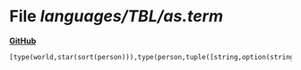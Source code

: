 # File _languages/TBL/as.term_
**[GitHub](https://github.com/softlang/yas/blob/master/languages/TBL/as.term)**
```
[type(world,star(sort(person))),type(person,tuple([string,option(string)]))].
```

